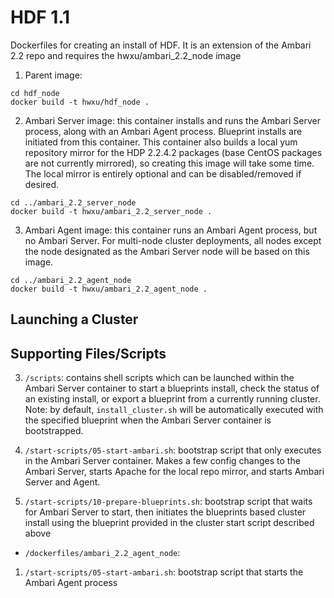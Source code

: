 HDF 1.1
===========
Dockerfiles for creating an install of HDF. It is an extension of the Ambari 2.2 repo and requires
the hwxu/ambari_2.2_node image


1. Parent image:

```
cd hdf_node
docker build -t hwxu/hdf_node .
```

2. Ambari Server image: this container installs and runs the Ambari Server process, along with an Ambari Agent process. Blueprint installs are initiated from this container. This container also builds a local yum repository mirror for the HDP 2.2.4.2 packages (base CentOS packages are not currently mirrored), so creating this image will take some time. The local mirror is entirely optional and can be disabled/removed if desired.

```
cd ../ambari_2.2_server_node
docker build -t hwxu/ambari_2.2_server_node .
```

3. Ambari Agent image: this container runs an Ambari Agent process, but no Ambari Server. For multi-node cluster deployments, all nodes except the node designated as the Ambari Server node will be based on this image.
 
```
cd ../ambari_2.2_agent_node
docker build -t hwxu/ambari_2.2_agent_node .
```

Launching a Cluster
------------------------



Supporting Files/Scripts
------------------------



3. `/scripts`: contains shell scripts which can be launched within the Ambari Server container to start a blueprints install, check the status of an existing install, or export a blueprint from a currently running cluster. Note: by default, `install_cluster.sh` will be automatically executed with the specified blueprint when the Ambari Server container is bootstrapped.

4. `/start-scripts/05-start-ambari.sh`: bootstrap script that only executes in the Ambari Server container. Makes a few config changes to the Ambari Server, starts Apache for the local repo mirror, and starts Ambari Server and Agent. 

5. `/start-scripts/10-prepare-blueprints.sh`: bootstrap script that waits for Ambari Server to start, then initiates the blueprints based cluster install using the blueprint provided in the cluster start script described above

- `/dockerfiles/ambari_2.2_agent_node`:

1. `/start-scripts/05-start-ambari.sh`: bootstrap script that starts the Ambari Agent process